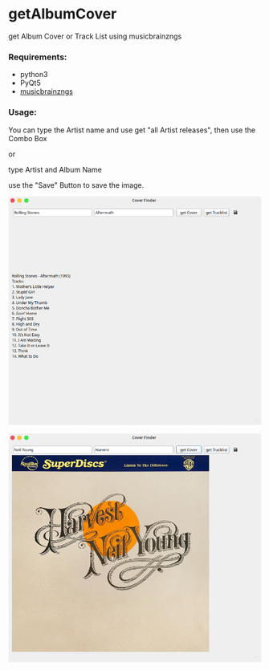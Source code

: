 # getAlbumCover
get Album Cover or Track List using musicbrainzngs

### Requirements:

- python3
- PyQt5
- [musicbrainzngs](https://github.com/alastair/python-musicbrainzngs)

### Usage:

You can type the Artist name and use get "all Artist releases", then use the Combo Box

or

type Artist and Album Name

use the "Save" Button to save the image.

![alt text](https://github.com/Axel-Erfurt/getAlbumCover/blob/main/screenshot1.png)

![alt text](https://github.com/Axel-Erfurt/getAlbumCover/blob/main/screenshot2.png)


